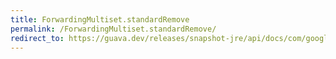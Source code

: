 ```yaml
---
title: ForwardingMultiset.standardRemove
permalink: /ForwardingMultiset.standardRemove/
redirect_to: https://guava.dev/releases/snapshot-jre/api/docs/com/google/common/collect/ForwardingMultiset.html#standardRemove-java.lang.Object-
---
```

